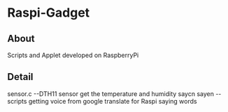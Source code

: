Raspi-Gadget
====
About
-----
Scripts and Applet developed on RaspberryPi

Detail
----
sensor.c		--DTH11 sensor get the temperature and humidity
saycn
sayen			--scripts getting voice from google translate for Raspi saying words 

